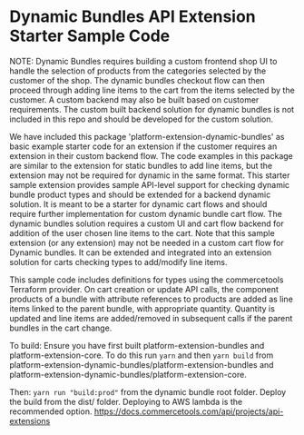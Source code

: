 # Dynamic Bundles API Extension Starter Sample Code

NOTE: Dynamic Bundles requires building a custom frontend shop UI to handle the selection of products from the categories selected by the customer of the shop. The dynamic bundles checkout flow can then proceed through adding line items to the cart from the items selected by the customer. A custom backend may also be built based on customer requirements.  The custom built backend solution for dynamic bundles is not included in this repo and should be developed for the custom solution.

We have included this package 'platform-extension-dynamic-bundles' as basic example starter code for an extension if the customer requires an extension in their custom backend flow.  The code examples in this package are similar to the extension for static bundles to add line items, but the extension may not be required for dynamic in the same format. This starter sample extension provides sample API-level support for checking dynamic bundle product types and should be extended for a backend dynamic solution.  It is meant to be a starter for dynamic cart flows and should require further implementation for custom dynamic bundle cart flow.  The dynamic bundles solution requires a custom UI and cart flow backend for addition of the user chosen line items to the cart.  Note that this sample extension (or any extension) may not be needed in a custom cart flow for Dynamic bundles.  It can be extended and integrated into an extension solution for carts checking types to add/modify line items.

This sample code includes definitions for types using the commercetools Terraform provider. On cart creation or update API calls, the component products of a bundle with attribute references to products are added as line items linked to the parent bundle, with appropriate quantity. Quantity is updated and line items are added/removed in subsequent calls if the parent bundles in the cart change.

To build: Ensure you have first built platform-extension-bundles and platform-extension-core. To do this run `yarn` and then `yarn build` from platform-extension-dynamic-bundles/platform-extension-bundles and platform-extension-dynamic-bundles/platform-extension-core.

Then: `yarn run "build:prod"` from the dynamic bundle root folder. Deploy the build from the dist/ folder. Deploying to AWS lambda is the recommended option.
https://docs.commercetools.com/api/projects/api-extensions
